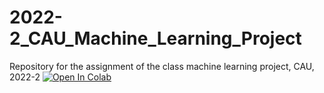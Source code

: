 # 2022-2_CAU_Machine_Learning_Project
Repository for the assignment of the class machine learning project, CAU, 2022-2 
[![Open In Colab](https://colab.research.google.com/assets/colab-badge.svg)](https://colab.research.google.com/drive/1hgI2iAFlCgPgeLQGVWVLOPq5-POVHiWM?hl=ko#scrollTo=U1PvreR9L9eW)
